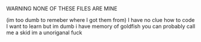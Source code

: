 WARNING
NONE OF THESE FILES ARE MINE

(im too dumb to remeber where I got them from)
I have no clue how to code I want to learn but im dumb i have memory of goldfish
you can probably call me a skid im a unoriganal fuck
